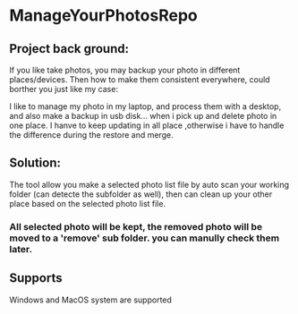 # ManageYourPhotosRepo

## Project back ground:

If you like take photos, you may backup your photo in different places/devices. Then how to make them consistent everywhere, could borther you just like my case:

I like to manage my photo in my laptop, and process them with a desktop, and also make a backup in usb disk... when i pick up and delete photo in one place.  I hanve to keep updating in all place ,otherwise i have to handle the difference during the restore and merge.


## Solution:
The tool allow you make a selected photo list file by auto scan your working folder (can detecte the subfolder as well), then can clean up your other place based on the selected photo list file.

### All selected photo will be kept, the removed photo will be moved to a 'remove' sub folder. you can manully check them later.

## Supports
Windows and MacOS system are supported
